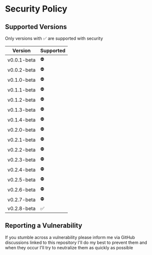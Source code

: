 # Security Policy

## Supported Versions

Only versions with ✅ are supported with security

| Version     | Supported |
|-------------|-----------|
| v0.0.1-beta | ⛔         |
| v0.0.2-beta | ⛔         |
| v0.1.0-beta | ⛔         |
| v0.1.1-beta | ⛔         |
| v0.1.2-beta | ⛔         |
| v0.1.3-beta | ⛔         |
| v0.1.4-beta | ⛔         |
| v0.2.0-beta | ⛔         |
| v0.2.1-beta | ⛔         |
| v0.2.2-beta | ⛔         |
| v0.2.3-beta | ⛔         |
| v0.2.4-beta | ⛔         |
| v0.2.5-beta | ⛔         |
| v0.2.6-beta | ⛔         |
| v0.2.7-beta | ⛔         |
| v0.2.8-beta | ✅         |




## Reporting a Vulnerability

If you stumble across a vulnerability please inform me via GitHub discussions linked to this repository
I'll do my best to prevent them and when they occur I'll try to neutralize them as quickly as possible
